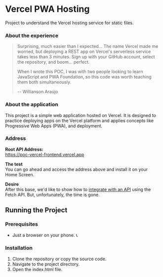 
# Vercel PWA Hosting
Project to understand the Vercel hosting service for static files.

### About the experience
> Surprising, much easier than I expected... The name Vercel made me worried, but deploying a REST app on Vercel's serverless service takes less than 3 minutes. Sign up with your GitHub account, select the repository, and boom... perfect.
>
> When I wrote this POC, I was with two people looking to learn JavaScript and PWA Foundation, so this code was worth teaching them both simultaneously.
> 
> -- Willianson Araújo

### About the application
This project is a simple web application hosted on Vercel. 
It is designed to practice deploying apps on the Vercel platform and applies concepts like Progressive Web Apps (PWA), and deployment.

### 

### Address
**Root API Address:** <br>
https://poc-vercel-frontend.vercel.app

**The test**<br>
You can go ahead and access the address above and install it on your Home Screen.

**Desire**<br>
After this base, we'd like to show how to [integrate with an API](https://github.com/willianson/poc-vercel-backend) using the Fetch API. But, unfortunately, the time is gone.



## Running the Project
### Prerequisites
- Just a browser on your phone. 📞

### Installation
1. Clone the repository or copy the source code.
2. Navigate to the project directory.
3. Open the index.html file.
